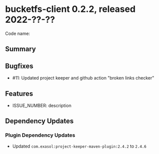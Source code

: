 # bucketfs-client 0.2.2, released 2022-??-??

Code name:

## Summary

## Bugfixes

* #11: Updated project keeper and github action "broken links checker"

## Features

* ISSUE_NUMBER: description

## Dependency Updates

### Plugin Dependency Updates

* Updated `com.exasol:project-keeper-maven-plugin:2.4.2` to `2.4.6`
